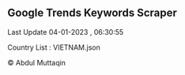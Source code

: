 

## Google Trends Keywords Scraper 
 
Last Update 04-01-2023 , 06:30:55

Country List :
VIETNAM.json



© Abdul Muttaqin 
